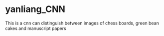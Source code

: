 # yanliang_CNN
This is a cnn can distinguish between images of chess boards, green bean cakes and manuscript papers
